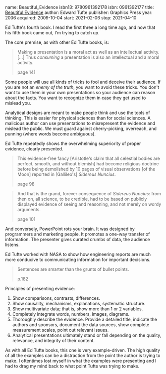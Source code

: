 name: Beautiful_Evidence
isbn13: 9780961392178
isbn: 0961392177
title: [Beautiful Evidence](http://amzn.com/0961392177)
author: Edward Tufte
publisher: Graphics Press
year: 2006
acquired: 2009-10-04
start: 2021-02-06
stop: 2021-04-10

Ed Tufte's fourth book.  I read the first three a long time ago, and now that
his fifth book came out, I'm trying to catch up.

The core premise, as with other Ed Tufte books, is:

> Making a presentation is a moral act as well as an intellectual activity.
> [&hellip;] Thus _consuming_ a presentation is also an intellectual and a moral
> activity.
> <footer>page 141</footer>

Some people will use all kinds of tricks to fool and deceive their audience.  If
you are not an _enemy of the truth_, you want to avoid these tricks.  You don't
want to use them in your own presentations so your audience can reason about the
facts.  You want to recognize them in case they get used to mislead you.

Analytical designs are meant to make people think and use the tools of thinking.
This is easier for physical sciences than for social sciences.  A malicious
author can use presentations to misrepresent the evidence and mislead the
public. We must guard against cherry-picking, overreach, and punning (where
words become ambiguous).

Ed Tufte repeatedly shows the overwhelming superiority of proper evidence,
clearly presented.

> This evidence-free fancy [Aristotle's claim that all celestial bodies are
> perfect, smooth, and without blemish] had become religious doctrine before
> being demolished by 10 pages of visual observations [of the Moon] reported in
> [Gallileo's] _Sidereus Nuncius_.
> <footer>page 98</footer>

> And that is the grand, forever consequence of _Sidereus Nuncius_: from then
> on, all science, to be credible, had to be based on publicly displayed
> evidence of seeing and reasoning, and not merely on wordy arguments.
> <footer>page 101</footer>

And conversely, PowerPoint rots your brain. It was designed by programmers and
marketing people.  It promotes a one-way transfer of information.  The presenter
gives curated crumbs of data, the audience listens.

Ed Tufte worked with NASA to show how engineering reports are much more
conducive to communicating information for important decisions.

> Sentences are smarter than the grunts of bullet points.
> <footer>p.182</footer>

Principles of presenting evidence:

1. Show comparisons, contrasts, differences.
1. Show causality, mechanisms, explanations, systematic structure.
1. Show multivariate data; that is, show more than 1 or 2 variables.
1. Completely integrate words, numbers, images, diagrams.
1. Thoroughly describe the evidence. Provide a detailed title, indicate the authors and sponsors, document the data sources, show complete measurement scales, point out relevant issues.
1. Analytical presentations ultimately stand or fall depending on the quality, relevance, and integrity of their content.

As with all Ed Tufte books, this one is very example-driven.  The high quality
of all the examples can be a distraction from the point the author is trying to
make.  I oftentimes lost myself in what the examples were presenting and I had
to drag my mind back to what point Tufte was trying to make.
